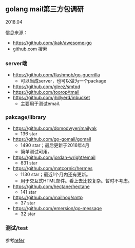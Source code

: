 

## golang mail第三方包调研

2018.04

信息来源：

- https://github.com/jkak/awesome-go
- github.com 搜索



### server端

- https://github.com/flashmob/go-guerrilla
  - 可以当成server，也可以做为一个package
- https://github.com/gleez/smtpd
- https://github.com/toorop/tmail
- https://github.com/jhillyerd/inbucket
  - 主要用于测试email.




### pakcage/library

- https://github.com/domodwyer/mailyak
  - 136 star
- https://github.com/go-gomail/gomail
  - 1490 star；最后更新于2016年4月
  - 简单测试可用。
- https://github.com/jordan-wright/email
  - 831 star
- https://github.com/matcornic/hermes
  - 1130 star；最近1个月内还有更新。
  - 用于交互式HTML邮件。看上去比较复杂。暂时不考虑。
- https://github.com/hectane/hectane
  - 141 star
- https://github.com/mailhog/smtp
  - 37 star
- https://github.com/emersion/go-message
  - 32 star




### 测试/test

参考[refer](README-TEST.md)

